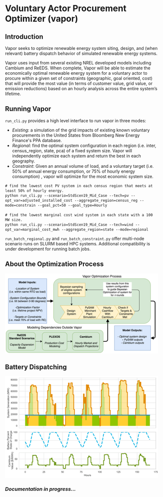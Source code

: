 # Voluntary Actor Procurement Optimizer (vapor)

## Introduction
Vapor seeks to optimize renewable energy system siting, design, and (when relevant) battery dispatch behavior of simulated renewable energy systems. 

Vapor uses input from several existing NREL developed models including Cambium and ReEDS. When complete, Vapor will be able to estimate the economically optimal renewable energy system for a voluntary actor to procure within a given set of constraints (geographic, goal oriented, cost) that will provide the most value (in terms of customer value, grid value, or emission reductions) based on an hourly analysis across the entire system’s lifetime. 

## Running Vapor
`run_cli.py` provides a high level interface to run vapor in three modes:
- *Existing*: a simulation of the grid impacts of existing known voluntary procurements in the United States from Bloomberg New Energy Finance's PPA database. 
- *Regional*: find the optimal system configuration in each region (i.e. inter, census_region, state, pca) of a fixed system size. Vapor will independently optimize each system and return the best in each geography. 
- *Constraint*: Given an annual volume of load, and a voluntary target (i.e. 50% of annual energy consumption, or 75% of hourly energy consumption) ,  vapor will optimize for the most economic system size. 

```
# find the lowest cost PV system in each census region that meets at least 50% of hourly energy. 
python run_cli.py --scenario=StdScen19_Mid_Case --tech=pv --opt_var=adjusted_installed_cost --aggregate_region=census_reg --mode=constrain --goal_pct=50 --goal_type=Hourly

# find the lowest marginal cost wind system in each state with a 100 MW size. 
python run_cli.py --scenario=StdScen19_Mid_Case --tech=wind --opt_var=marginal_cost_mwh --aggregate_region=state --mode=regional
```

`run_batch_regional.py` and `run_batch_constraint.py` offer multi-node scenario runs on SLURM based HPC systems. Additional compatibility is under development for running batch jobs. 

## About the Optimization Process
![API](images/vapor_api.png)

## Battery Dispatching
![Battery Profile](images/battery_profile.png)

### *Documentation in progress...*
